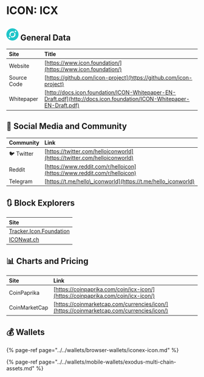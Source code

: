 # ICON: ICX

## ![](../../.gitbook/assets/icx.png) General Data

| Site | Title |
| :--- | :--- |
| Website | [https://www.icon.foundation/](https://www.icon.foundation/) |
| Source Code | [https://github.com/icon-project](https://github.com/icon-project) |
| Whitepaper | [http://docs.icon.foundation/ICON-Whitepaper-EN-Draft.pdf](http://docs.icon.foundation/ICON-Whitepaper-EN-Draft.pdf) |

## 🙋 Social Media and Community

| Community | Link |
| :--- | :--- |
| 🐦 Twitter | [https://twitter.com/helloiconworld](https://twitter.com/helloiconworld) |
| Reddit | [https://www.reddit.com/r/helloicon](https://www.reddit.com/r/helloicon) |
| Telegram | [https://t.me/hello\_iconworld](https://t.me/hello_iconworld) |

## 🔃 Block Explorers

| Site |
| :--- |
| [Tracker.Icon.Foundation](https://tracker.icon.foundation/) |
| [ICONwat.ch](https://iconwat.ch/) |

## 📊 Charts and Pricing

| Site | Link |
| :--- | :--- |
| CoinPaprika | [https://coinpaprika.com/coin/icx-icon/](https://coinpaprika.com/coin/icx-icon/) |
| CoinMarketCap | [https://coinmarketcap.com/currencies/icon/](https://coinmarketcap.com/currencies/icon/) |

## 💰 Wallets

{% page-ref page="../../wallets/browser-wallets/iconex-icon.md" %}

{% page-ref page="../../wallets/mobile-wallets/exodus-multi-chain-assets.md" %}

